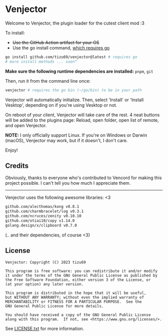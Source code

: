 # Venjector

Welcome to Venjector, the plugin loader for the cutest client mod :3

To install:

- ~~Use the GitHub Action artifact for your OS~~
- Use the go install command, [which requires go](https://go.dev/doc/install)

``` sh
go install github.com/tizu69/venjector@latest # requires go
# more install methods ... soon™️
```

**Make sure the following runtime dependencies are installed:** `pnpm`, `git`

Then, run it from the command line once:

```sh
venjector # requires the go bin (~/go/bin) to be in your path
```

Venjector will automatically initialize. Then, select 'Install' or 'Install Vesktop', depending
on if you're using Vesktop or not.

On reboot of your client, Venjector will take care of the rest. 4 neat buttons will be added to
the plugins page: Reload, open folder, open list of remote, and open Venjector.

**NOTE:** I only officially support Linux. If you're on Windows or Darwin (macOS), Venjector
may work, but if it doesn't, I don't care.

Enjoy!

## Credits

Obviously, thanks to everyone who's contributed to Vencord for making this project possible.
I can't tell you how much I appreciate them.

---

Venjector uses the following awesome libraries: <3

```sh
github.com/alecthomas/kong v0.8.1
github.com/charmbracelet/log v0.3.1
github.com/ncruces/zenity v0.10.10
github.com/otiai10/copy v1.14.0
golang.design/x/clipboard v0.7.0
```

(.. and their dependencies, of course <3)

## License

	Venjector: Copyright (C) 2023 tizu69

    This program is free software: you can redistribute it and/or modify
    it under the terms of the GNU General Public License as published by
    the Free Software Foundation, either version 3 of the License, or
    (at your option) any later version.

    This program is distributed in the hope that it will be useful,
    but WITHOUT ANY WARRANTY; without even the implied warranty of
    MERCHANTABILITY or FITNESS FOR A PARTICULAR PURPOSE.  See the
    GNU General Public License for more details.

    You should have received a copy of the GNU General Public License
	along with this program.  If not, see <https://www.gnu.org/licenses/>.

See [LICENSE.txt](LICENSE.txt) for more information.
